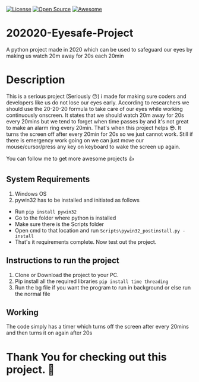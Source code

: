 [![License](https://img.shields.io/badge/License-Apache_2.0-blue.svg)](https://opensource.org/licenses/Apache-2.0)
[![Open Source](https://badges.frapsoft.com/os/v1/open-source.svg?v=103)](https://opensource.org/)
[![Awesome](https://cdn.rawgit.com/sindresorhus/awesome/d7305f38d29fed78fa85652e3a63e154dd8e8829/media/badge.svg)](https://github.com/sindresorhus/awesome)

# 202020-Eyesafe-Project
A python project made in 2020 which can be used to safeguard our eyes by making us watch 20m away for 20s each 20min

# Description
This is a serious project (Seriously :hushed:) i made for making sure coders and developers like us do not lose our eyes early.
According to researchers we should use the 20-20-20 formula to take care of our eyes while working continuously onscreen.
It states that we should watch 20m away for 20s every 20mins but we tend to forget when time passes by and it's not great to make an alarm ring every 20min.
That's when this project helps :sunglasses:. It turns the screen off after every 20min for 20s so we just cannot work.
Still if there is emergency work going on we can just move our mouse/cursor/press any key on keyboard to wake the screen up again.

You can follow me to get more awesome projects :thumbsup:

## System Requirements
1. Windows OS
2. pywin32 has to be installed and initiated as follows
- Run `pip install pywin32`
- Go to the folder where python is installed
- Make sure there is the Scripts folder
- Open cmd to that location and run `Scripts\pywin32_postinstall.py -install`
- That's it requirements complete. Now test out the project.

## Instructions to run the project
1. Clone or Download the project to your PC.
2. Pip install all the required libraries 
`pip install time threading`
3. Run the bg file if you want the program to run in background or else run the normal file

## Working
The code simply has a timer which turns off the screen after every 20mins and then turns it on again after 20s

# Thank You for checking out this project. :pray:
